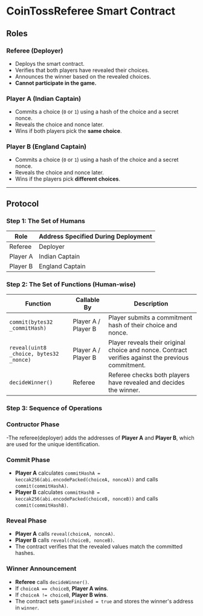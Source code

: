 # CoinTossReferee Smart Contract

## Roles 

### Referee (Deployer)
- Deploys the smart contract.
- Verifies that both players have revealed their choices.
- Announces the winner based on the revealed choices.
- **Cannot participate in the game.**

### Player A (Indian Captain)
- Commits a choice (`0` or `1`) using a hash of the choice and a secret nonce.
- Reveals the choice and nonce later.
- Wins if both players pick the **same choice**.

### Player B (England Captain)
- Commits a choice (`0` or `1`) using a hash of the choice and a secret nonce.
- Reveals the choice and nonce later.
- Wins if the players pick **different choices**.

---

## Protocol

### Step 1: The Set of Humans
| Role          | Address Specified During Deployment |
|---------------|------------------------------------|
| Referee       | Deployer                           |
| Player A      | Indian Captain                     |
| Player B      | England Captain                    |

### Step 2: The Set of Functions (Human-wise)
| Function       | Callable By          | Description                                                                 |
|----------------|--------------------|-----------------------------------------------------------------------------|
| `commit(bytes32 _commitHash)` | Player A / Player B | Player submits a commitment hash of their choice and nonce.                 |
| `reveal(uint8 _choice, bytes32 _nonce)` | Player A / Player B | Player reveals their original choice and nonce. Contract verifies against the previous commitment. |
| `decideWinner()` | Referee           | Referee checks both players have revealed and decides the winner.           |

### Step 3: Sequence of Operations

### Contructor Phase
-The referee(deployer) adds the addresses of **Player A** and **Player B**, which are used for the unique identification.

### Commit Phase
- **Player A** calculates `commitHashA = keccak256(abi.encodePacked(choiceA, nonceA))` and calls `commit(commitHashA)`.
- **Player B** calculates `commitHashB = keccak256(abi.encodePacked(choiceB, nonceB))` and calls `commit(commitHashB)`.

### Reveal Phase
- **Player A** calls `reveal(choiceA, nonceA)`.
- **Player B** calls `reveal(choiceB, nonceB)`.
- The contract verifies that the revealed values match the committed hashes.

### Winner Announcement
- **Referee** calls `decideWinner()`.
- If `choiceA == choiceB`, **Player A wins**.
- If `choiceA != choiceB`, **Player B wins**.
- The contract sets `gameFinished = true` and stores the winner's address in `winner`.

